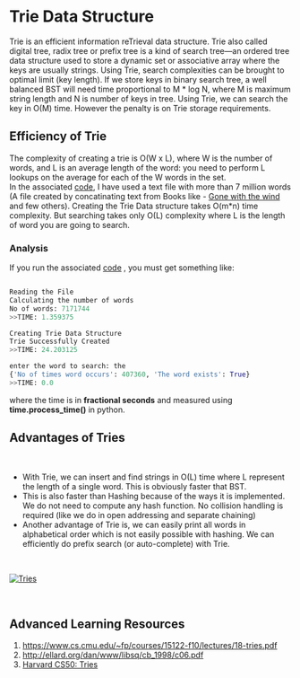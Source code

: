 # Trie Data Structure

Trie is an efficient information reTrieval data structure. Trie also called digital tree, radix tree or prefix tree is a kind of search tree—an ordered tree data structure used to store a dynamic set or associative array where the keys are usually strings. Using Trie, search complexities can be brought to optimal limit (key length). If we store keys in binary search tree, a well balanced BST will need time proportional to M * log N, where M is maximum string length and N is number of keys in tree. Using Trie, we can search the key in O(M) time. However the penalty is on Trie storage requirements.
<br>

## Efficiency of Trie

The complexity of creating a trie is O(W x L), where W is the number of words, and L is an average length of the word: you need to perform L lookups on the average for each of the W words in the set.
<br>
In the associated [code](Trie_Data_Structure.py), I have used a text file with more than 7 million words (A file created by concatinating text from Books like - [Gone with the wind](http://biblioteka.kijowski.pl/mitchell%20margaret/gone%20with%20the%20wind.pdf) and few others). Creating the Trie Data structure takes O(m*n) time complexity. 
But searching takes only O(L) complexity where L is the length of word you are going to search.
<br>

### Analysis

If you run the associated [code](Trie_Data_Structure.py) , you must get something like:

```python

Reading the File
Calculating the number of words
No of words: 7171744
>>TIME: 1.359375

Creating Trie Data Structure
Trie Successfully Created
>>TIME: 24.203125

enter the word to search: the
{'No of times word occurs': 407360, 'The word exists': True}
>>TIME: 0.0

```
where the time is in **fractional seconds** and measured using **time.process_time()** in python.

## Advantages of Tries

<br>

* With Trie, we can insert and find strings in O(L) time where L represent the length of a single word. This is obviously faster that BST. 
* This is also faster than Hashing because of the ways it is implemented. We do not need to compute any hash function. No collision handling is required (like we do in open addressing and separate chaining)
* Another advantage of Trie is, we can easily print all words in alphabetical order which is not easily possible with hashing.
We can efficiently do prefix search (or auto-complete) with Trie.

<br>

[![Tries](https://upload.wikimedia.org/wikipedia/commons/thumb/a/ae/Patricia_trie.svg/350px-Patricia_trie.svg.png)](https://upload.wikimedia.org/wikipedia/commons/thumb/a/ae/Patricia_trie.svg/350px-Patricia_trie.svg.png)

<br>

## Advanced Learning Resources
1) https://www.cs.cmu.edu/~fp/courses/15122-f10/lectures/18-tries.pdf
2) http://ellard.org/dan/www/libsq/cb_1998/c06.pdf
3) [Harvard CS50: Tries](https://www.youtube.com/watch?v=TRg9DQFu0kU)